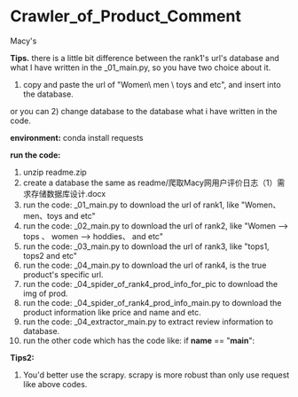 # Crawler_of_Product_Comment
Macy's 

**Tips.** there is a little bit difference between the rank1's url's database and what I have written in the _01_main.py, so you have two choice about it.
1) copy and paste the url of "Women\ men \ toys and etc", and insert into the database.

or you can 
2) change database to the database what i have written in the code.

**environment:**
conda install requests

**run the code:**
1) unzip readme.zip
2) create a database the same as readme/爬取Macy网用户评价日志（1）需求存储数据库设计.docx
3) run the code: _01_main.py to download the url of rank1, like "Women、men、toys and etc"
4) run the code: _02_main.py  to download the url of rank2, like "Women --> tops 、 women --> hoddies、 and etc"
5) run the code: _03_main.py  to download the url of rank3, like "tops1, tops2 and etc"
6) run the code: _04_main.py  to download the url of rank4, is the true product's specific url.
7) run the code: _04_spider_of_rank4_prod_info_for_pic to download the img of prod.
8) run the code: _04_spider_of_rank4_prod_info_main.py to download the product information like price and name and etc.
9) run the code: _04_extractor_main.py to extract review information to database.
10) run the other code which has the code like: if __name__ == "__main__":

**Tips2:**
1) You'd better use the scrapy. scrapy is more robust than only use request like above codes.
